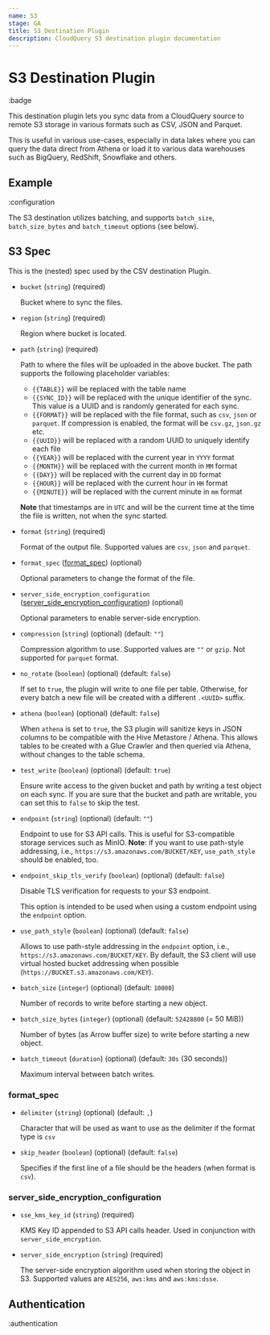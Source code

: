 ```yaml
---
name: S3
stage: GA
title: S3 Destination Plugin
description: CloudQuery S3 destination plugin documentation
---
```

# S3 Destination Plugin

:badge

This destination plugin lets you sync data from a CloudQuery source to remote S3 storage in various formats such as CSV, JSON and Parquet.

This is useful in various use-cases, especially in data lakes where you can query the data direct from Athena or load it to various data warehouses such as BigQuery, RedShift, Snowflake and others.

## Example

:configuration

The S3 destination utilizes batching, and supports `batch_size`, `batch_size_bytes` and `batch_timeout` options (see below).

## S3 Spec

This is the (nested) spec used by the CSV destination Plugin.

- `bucket` (`string`) (required)

  Bucket where to sync the files.

- `region` (`string`) (required)

  Region where bucket is located.

- `path` (`string`) (required)

  Path to where the files will be uploaded in the above bucket. The path supports the following placeholder variables:

  - `{{TABLE}}` will be replaced with the table name
  - `{{SYNC_ID}}` will be replaced with the unique identifier of the sync. This value is a UUID and is randomly generated for each sync.
  - `{{FORMAT}}` will be replaced with the file format, such as `csv`, `json` or `parquet`. If compression is enabled, the format will be `csv.gz`, `json.gz` etc.
  - `{{UUID}}` will be replaced with a random UUID to uniquely identify each file
  - `{{YEAR}}` will be replaced with the current year in `YYYY` format
  - `{{MONTH}}` will be replaced with the current month in `MM` format
  - `{{DAY}}` will be replaced with the current day in `DD` format
  - `{{HOUR}}` will be replaced with the current hour in `HH` format
  - `{{MINUTE}}` will be replaced with the current minute in `mm` format

  **Note** that timestamps are in `UTC` and will be the current time at the time the file is written, not when the sync started.

- `format` (`string`) (required)

  Format of the output file. Supported values are `csv`, `json` and `parquet`.

- `format_spec` ([format_spec](#format_spec)) (optional)

  Optional parameters to change the format of the file.

- `server_side_encryption_configuration` ([server_side_encryption_configuration](#server_side_encryption_configuration)) (optional)

  Optional parameters to enable server-side encryption.

- `compression` (`string`) (optional) (default: `""`)

  Compression algorithm to use. Supported values are `""` or `gzip`. Not supported for `parquet` format.

- `no_rotate` (`boolean`) (optional) (default: `false`)

  If set to `true`, the plugin will write to one file per table.
  Otherwise, for every batch a new file will be created with a different `.<UUID>` suffix.

- `athena` (`boolean`) (optional) (default: `false`)

  When `athena` is set to `true`, the S3 plugin will sanitize keys in JSON columns to be compatible with the Hive Metastore / Athena.
  This allows tables to be created with a Glue Crawler and then queried via Athena, without changes to the table schema.

- `test_write` (`boolean`) (optional) (default: `true`)

  Ensure write access to the given bucket and path by writing a test object on each sync.
  If you are sure that the bucket and path are writable, you can set this to `false` to skip the test.

- `endpoint` (`string`) (optional) (default: `""`)

  Endpoint to use for S3 API calls. This is useful for S3-compatible storage services such as MinIO.
  **Note**: if you want to use path-style addressing, i.e., `https://s3.amazonaws.com/BUCKET/KEY`, `use_path_style` should be enabled, too.

- `endpoint_skip_tls_verify` (`boolean`) (optional) (default: `false`)
  
  Disable TLS verification for requests to your S3 endpoint.

  This option is intended to be used when using a custom endpoint using the `endpoint` option.

- `use_path_style` (`boolean`) (optional) (default: `false`)

  Allows to use path-style addressing in the `endpoint` option, i.e., `https://s3.amazonaws.com/BUCKET/KEY`.
  By default, the S3 client will use virtual hosted bucket addressing when possible (`https://BUCKET.s3.amazonaws.com/KEY`).

- `batch_size` (`integer`) (optional) (default: `10000`)

  Number of records to write before starting a new object.

- `batch_size_bytes` (`integer`) (optional) (default: `52428800` (= 50 MiB))

  Number of bytes (as Arrow buffer size) to write before starting a new object.

- `batch_timeout` (`duration`) (optional) (default: `30s` (30 seconds))

  Maximum interval between batch writes.

### format_spec

- `delimiter` (`string`) (optional) (default: `,`)

  Character that will be used as want to use as the delimiter if the format type is `csv`

- `skip_header` (`boolean`) (optional) (default: `false`)

  Specifies if the first line of a file should be the headers (when format is `csv`).

### server_side_encryption_configuration

- `sse_kms_key_id` (`string`) (required)

  KMS Key ID appended to S3 API calls header. Used in conjunction with `server_side_encryption`.

- `server_side_encryption` (`string`) (required)

  The server-side encryption algorithm used when storing the object in S3. Supported values are `AES256`, `aws:kms` and `aws:kms:dsse`.

## Authentication

:authentication
